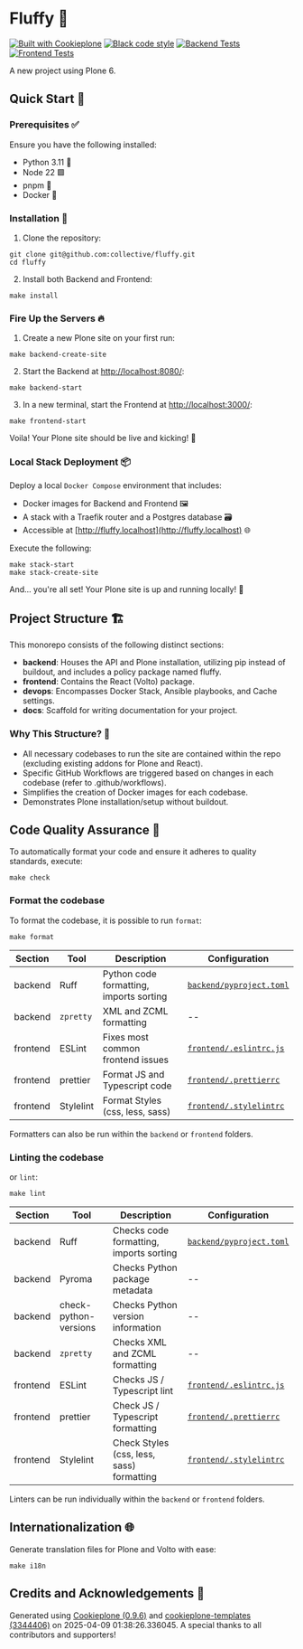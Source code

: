 # Fluffy 🚀

[![Built with Cookieplone](https://img.shields.io/badge/built%20with-Cookieplone-0083be.svg?logo=cookiecutter)](https://github.com/plone/cookieplone-templates/)
[![Black code style](https://img.shields.io/badge/code%20style-black-000000.svg)](https://github.com/ambv/black)
[![Backend Tests](https://github.com/collective/fluffy/actions/workflows/backend.yml/badge.svg)](https://github.com/collective/fluffy/actions/workflows/backend.yml)
[![Frontend Tests](https://github.com/collective/fluffy/actions/workflows/frontend.yml/badge.svg)](https://github.com/collective/fluffy/actions/workflows/frontend.yml)

A new project using Plone 6.

## Quick Start 🏁

### Prerequisites ✅

Ensure you have the following installed:

- Python 3.11 🐍
- Node 22 🟩
- pnpm 🧶
- Docker 🐳

### Installation 🔧

1. Clone the repository:

```shell
git clone git@github.com:collective/fluffy.git
cd fluffy
```

2. Install both Backend and Frontend:

```shell
make install
```

### Fire Up the Servers 🔥

1. Create a new Plone site on your first run:

```shell
make backend-create-site
```

2. Start the Backend at [http://localhost:8080/](http://localhost:8080/):

```shell
make backend-start
```

3. In a new terminal, start the Frontend at [http://localhost:3000/](http://localhost:3000/):

```shell
make frontend-start
```

Voila! Your Plone site should be live and kicking! 🎉

### Local Stack Deployment 📦

Deploy a local `Docker Compose` environment that includes:

- Docker images for Backend and Frontend 🖼️
- A stack with a Traefik router and a Postgres database 🗃️
- Accessible at [http://fluffy.localhost](http://fluffy.localhost) 🌐

Execute the following:

```shell
make stack-start
make stack-create-site
```

And... you're all set! Your Plone site is up and running locally! 🚀

## Project Structure 🏗️

This monorepo consists of the following distinct sections:

- **backend**: Houses the API and Plone installation, utilizing pip instead of buildout, and includes a policy package named fluffy.
- **frontend**: Contains the React (Volto) package.
- **devops**: Encompasses Docker Stack, Ansible playbooks, and Cache settings.
- **docs**: Scaffold for writing documentation for your project.

### Why This Structure? 🤔

- All necessary codebases to run the site are contained within the repo (excluding existing addons for Plone and React).
- Specific GitHub Workflows are triggered based on changes in each codebase (refer to .github/workflows).
- Simplifies the creation of Docker images for each codebase.
- Demonstrates Plone installation/setup without buildout.

## Code Quality Assurance 🧐

To automatically format your code and ensure it adheres to quality standards, execute:

```shell
make check
```

### Format the codebase

To format the codebase, it is possible to run `format`:

```shell
make format
```

| Section | Tool | Description | Configuration |
| --- | --- | --- | --- |
| backend | Ruff | Python code formatting, imports sorting  | [`backend/pyproject.toml`](./backend/pyproject.toml) |
| backend | `zpretty` | XML and ZCML formatting  | -- |
| frontend | ESLint | Fixes most common frontend issues | [`frontend/.eslintrc.js`](.frontend/.eslintrc.js) |
| frontend | prettier | Format JS and Typescript code  | [`frontend/.prettierrc`](.frontend/.prettierrc) |
| frontend | Stylelint | Format Styles (css, less, sass)  | [`frontend/.stylelintrc`](.frontend/.stylelintrc) |

Formatters can also be run within the `backend` or `frontend` folders.

### Linting the codebase
or `lint`:

 ```shell
make lint
```

| Section | Tool | Description | Configuration |
| --- | --- | --- | --- |
| backend | Ruff | Checks code formatting, imports sorting  | [`backend/pyproject.toml`](./backend/pyproject.toml) |
| backend | Pyroma | Checks Python package metadata  | -- |
| backend | check-python-versions | Checks Python version information  | -- |
| backend | `zpretty` | Checks XML and ZCML formatting  | -- |
| frontend | ESLint | Checks JS / Typescript lint | [`frontend/.eslintrc.js`](.frontend/.eslintrc.js) |
| frontend | prettier | Check JS / Typescript formatting  | [`frontend/.prettierrc`](.frontend/.prettierrc) |
| frontend | Stylelint | Check Styles (css, less, sass) formatting  | [`frontend/.stylelintrc`](.frontend/.stylelintrc) |

Linters can be run individually within the `backend` or `frontend` folders.

## Internationalization 🌐

Generate translation files for Plone and Volto with ease:

```shell
make i18n
```

## Credits and Acknowledgements 🙏

Generated using [Cookieplone (0.9.6)](https://github.com/plone/cookieplone) and [cookieplone-templates (3344406)](https://github.com/plone/cookieplone-templates/commit/3344406a20f8f327c7b2e346de211227e57e90b2) on 2025-04-09 01:38:26.336045. A special thanks to all contributors and supporters!
